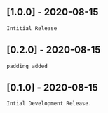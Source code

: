 ## [1.0.0] - 2020-08-15

`Intitial Release`

## [0.2.0] - 2020-08-15

`padding added`

## [0.1.0] - 2020-08-15

`Intial Development Release.`
